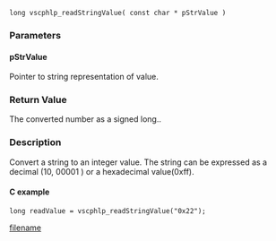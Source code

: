 

```clike
long vscphlp_readStringValue( const char * pStrValue )
```

### Parameters

#### pStrValue
Pointer to string representation of value.

### Return Value
The converted number as a signed long.. 

### Description
Convert a string to an integer value. The string can be expressed as a decimal (10, 00001 ) or a hexadecimal value(0xff).

#### C example

```clike
long readValue = vscphlp_readStringValue("0x22");
```



[filename](./bottom_copyright.md ':include')